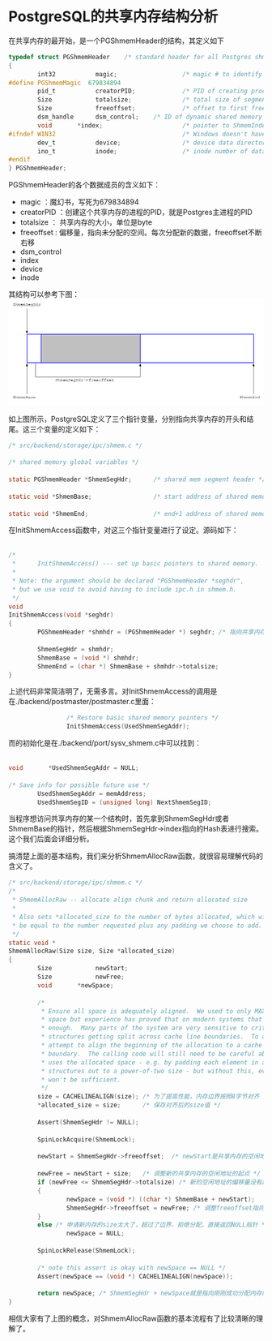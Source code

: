 # PostgreSQL的共享内存结构分析

在共享内存的最开始，是一个PGShmemHeader的结构，其定义如下
```C
typedef struct PGShmemHeader    /* standard header for all Postgres shmem */
{
        int32           magic;                  /* magic # to identify Postgres segments */
#define PGShmemMagic  679834894
        pid_t           creatorPID;             /* PID of creating process (set but unread) */
        Size            totalsize;              /* total size of segment */
        Size            freeoffset;             /* offset to first free space */
        dsm_handle      dsm_control;    /* ID of dynamic shared memory control seg */
        void       *index;                      /* pointer to ShmemIndex table */
#ifndef WIN32                                   /* Windows doesn't have useful inode#s */
        dev_t           device;                 /* device data directory is on */
        ino_t           inode;                  /* inode number of data directory */
#endif
} PGShmemHeader;
```
PGShmemHeader的各个数据成员的含义如下：
- magic ：魔幻书，写死为679834894
- creatorPID ：创建这个共享内存的进程的PID，就是Postgres主进程的PID
- totalsize ： 共享内存的大小，单位是byte
- freeoffset : 偏移量，指向未分配的空间。每次分配新的数据，freeoffset不断右移
- dsm_control
- index
- device
- inode

其结构可以参考下图：
![d0001](https://github.com/itgotousa/pg16/blob/main/d0001.PNG)

如上图所示，PostgreSQL定义了三个指针变量，分别指向共享内存的开头和结尾。这三个变量的定义如下：
```C
/* src/backend/storage/ipc/shmem.c */

/* shared memory global variables */

static PGShmemHeader *ShmemSegHdr;      /* shared mem segment header */

static void *ShmemBase;                 /* start address of shared memory */

static void *ShmemEnd;                  /* end+1 address of shared memory */

```

在InitShmemAccess函数中，对这三个指针变量进行了设定。源码如下：

```C

/*
 *      InitShmemAccess() --- set up basic pointers to shared memory.
 *
 * Note: the argument should be declared "PGShmemHeader *seghdr",
 * but we use void to avoid having to include ipc.h in shmem.h.
 */
void
InitShmemAccess(void *seghdr)
{
        PGShmemHeader *shmhdr = (PGShmemHeader *) seghdr; /* 指向共享内存的开始*/

        ShmemSegHdr = shmhdr;
        ShmemBase = (void *) shmhdr;
        ShmemEnd = (char *) ShmemBase + shmhdr->totalsize;
}
```
上述代码非常简洁明了，无需多言。对InitShmemAccess的调用是在./backend/postmaster/postmaster.c里面：
```C
                /* Restore basic shared memory pointers */
                InitShmemAccess(UsedShmemSegAddr);

```
而的初始化是在./backend/port/sysv_shmem.c中可以找到：
```C

void       *UsedShmemSegAddr = NULL;

/* Save info for possible future use */
        UsedShmemSegAddr = memAddress;
        UsedShmemSegID = (unsigned long) NextShmemSegID;
```




当程序想访问共享内存的某一个结构时，首先拿到ShmemSegHdr或者ShmemBase的指针，然后根据ShmemSegHdr->index指向的Hash表进行搜索。这个我们后面会详细分析。


搞清楚上面的基本结构，我们来分析ShmemAllocRaw函数，就很容易理解代码的含义了。
```C
/* src/backend/storage/ipc/shmem.c */
/*
 * ShmemAllocRaw -- allocate align chunk and return allocated size
 *
 * Also sets *allocated_size to the number of bytes allocated, which will
 * be equal to the number requested plus any padding we choose to add.
 */
static void *
ShmemAllocRaw(Size size, Size *allocated_size)
{
        Size            newStart;
        Size            newFree;
        void       *newSpace;

        /*
         * Ensure all space is adequately aligned.  We used to only MAXALIGN this
         * space but experience has proved that on modern systems that is not good
         * enough.  Many parts of the system are very sensitive to critical data
         * structures getting split across cache line boundaries.  To avoid that,
         * attempt to align the beginning of the allocation to a cache line
         * boundary.  The calling code will still need to be careful about how it
         * uses the allocated space - e.g. by padding each element in an array of
         * structures out to a power-of-two size - but without this, even that
         * won't be sufficient.
         */
        size = CACHELINEALIGN(size); /* 为了提高性能，内存边界按照8字节对齐 */
        *allocated_size = size;      /* 保存对齐后的size值 */

        Assert(ShmemSegHdr != NULL);

        SpinLockAcquire(ShmemLock);

        newStart = ShmemSegHdr->freeoffset;  /* newStart是共享内存的空闲地址的起点 */

        newFree = newStart + size;   /* 调整新的共享内存的空闲地址的起点 */
        if (newFree <= ShmemSegHdr->totalsize) /* 新的空闲地址的偏移量没有超过整个共享内存的大小，就OK*/
        {
                newSpace = (void *) ((char *) ShmemBase + newStart);
                ShmemSegHdr->freeoffset = newFree; /* 调整freeoffset指向新的空闲地址的偏移量 */
        }
        else /* 申请新内存的size太大了，超过了边界，拒绝分配，直接返回NULL指针 */
                newSpace = NULL;

        SpinLockRelease(ShmemLock);

        /* note this assert is okay with newSpace == NULL */
        Assert(newSpace == (void *) CACHELINEALIGN(newSpace));

        return newSpace; /* ShmemSegHdr + newSpace就是指向刚刚成功分配内存的指针 */
}

```
相信大家有了上图的概念，对ShmemAllocRaw函数的基本流程有了比较清晰的理解了。

